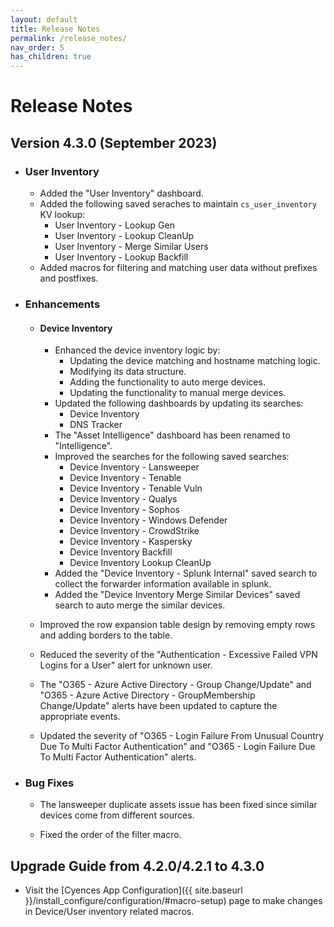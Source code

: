 ```yaml
---
layout: default
title: Release Notes
permalink: /release_notes/
nav_order: 5
has_children: true
---
```


# Release Notes


## Version 4.3.0 (September 2023)

* ### User Inventory
    * Added the "User Inventory" dashboard.
    * Added the following saved seraches to maintain `cs_user_inventory` KV lookup:
        * User Inventory - Lookup Gen
        * User Inventory - Lookup CleanUp
        * User Inventory - Merge Similar Users
        * User Inventory - Lookup Backfill
    * Added macros for filtering and matching user data without prefixes and postfixes.


* ### Enhancements  

    * #### Device Inventory
        * Enhanced the device inventory logic by: 
            * Updating the device matching and hostname matching logic.
            * Modifying its data structure.
            * Adding the functionality to auto merge devices.
            * Updating the functionality to manual merge devices.
        * Updated the following dashboards by updating its searches:
            * Device Inventory
            * DNS Tracker
        * The "Asset Intelligence" dashboard has been renamed to "Intelligence".
        * Improved the searches for the following saved searches:
            * Device Inventory - Lansweeper
            * Device Inventory - Tenable
            * Device Inventory - Tenable Vuln
            * Device Inventory - Qualys
            * Device Inventory - Sophos
            * Device Inventory - Windows Defender
            * Device Inventory - CrowdStrike
            * Device Inventory - Kaspersky
            * Device Inventory Backfill
            * Device Inventory Lookup CleanUp
        * Added the "Device Inventory - Splunk Internal" saved search to collect the forwarder information available in splunk.
        * Added the "Device Inventory Merge Similar Devices" saved search to auto merge the similar devices.

    * Improved the row expansion table design by removing empty rows and adding borders to the table.

    * Reduced the severity of the "Authentication - Excessive Failed VPN Logins for a User" alert for unknown user.

    * The "O365 - Azure Active Directory - Group Change/Update" and "O365 - Azure Active Directory - GroupMembership Change/Update" alerts have been updated to capture the appropriate events.

    * Updated the severity of "O365 - Login Failure From Unusual Country Due To Multi Factor Authentication" and "O365 - Login Failure Due To Multi Factor Authentication" alerts.


* ### Bug Fixes

    * The lansweeper duplicate assets issue has been fixed since similar devices come from different sources.

    * Fixed the order of the filter macro. 


## Upgrade Guide from 4.2.0/4.2.1 to 4.3.0

  * Visit the [Cyences App Configuration]({{ site.baseurl }}/install_configure/configuration/#macro-setup) page to make changes in Device/User inventory related macros.